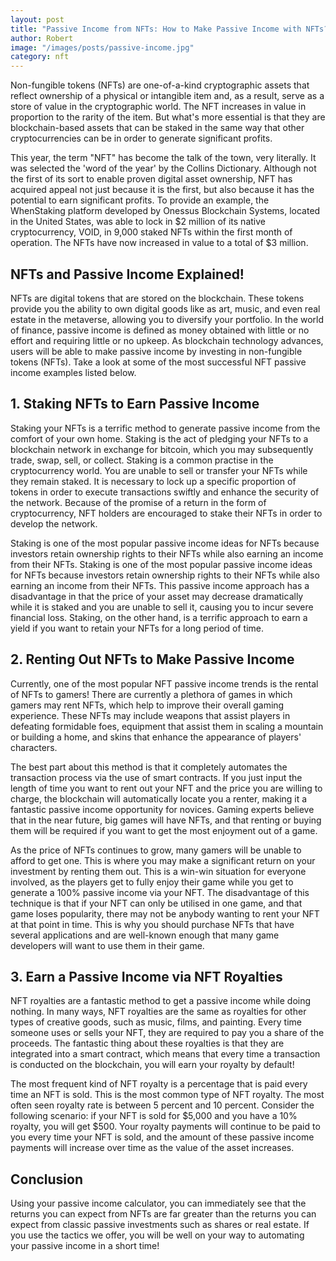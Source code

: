 ```yaml
---
layout: post
title: "Passive Income from NFTs: How to Make Passive Income with NFTs?"
author: Robert
image: "/images/posts/passive-income.jpg"
category: nft
---
```


Non-fungible tokens (NFTs) are one-of-a-kind cryptographic assets that reflect ownership of a physical or intangible item and, as a result, serve as a store of value in the cryptographic world. The NFT increases in value in proportion to the rarity of the item. But what's more essential is that they are blockchain-based assets that can be staked in the same way that other cryptocurrencies can be in order to generate significant profits.

This year, the term "NFT" has become the talk of the town, very literally. It was selected the 'word of the year' by the Collins Dictionary. Although not the first of its sort to enable proven digital asset ownership, NFT has acquired appeal not just because it is the first, but also because it has the potential to earn significant profits.
To provide an example, the WhenStaking platform developed by Onessus Blockchain Systems, located in the United States, was able to lock in $2 million of its native cryptocurrency, VOID, in 9,000 staked NFTs within the first month of operation. The NFTs have now increased in value to a total of $3 million.
<h2>NFTs and Passive Income Explained!</h2>
NFTs are digital tokens that are stored on the blockchain. These tokens provide you the ability to own digital goods like as art, music, and even real estate in the metaverse, allowing you to diversify your portfolio. In the world of finance, passive income is defined as money obtained with little or no effort and requiring little or no upkeep. As blockchain technology advances, users will be able to make passive income by investing in non-fungible tokens (NFTs). Take a look at some of the most successful NFT passive income examples listed below.
<h2>1. Staking NFTs to Earn Passive Income</h2>
Staking your NFTs is a terrific method to generate passive income from the comfort of your own home. Staking is the act of pledging your NFTs to a blockchain network in exchange for bitcoin, which you may subsequently trade, swap, sell, or collect. Staking is a common practise in the cryptocurrency world. You are unable to sell or transfer your NFTs while they remain staked. It is necessary to lock up a specific proportion of tokens in order to execute transactions swiftly and enhance the security of the network. Because of the promise of a return in the form of cryptocurrency, NFT holders are encouraged to stake their NFTs in order to develop the network.

Staking is one of the most popular passive income ideas for NFTs because investors retain ownership rights to their NFTs while also earning an income from their NFTs. Staking is one of the most popular passive income ideas for NFTs because investors retain ownership rights to their NFTs while also earning an income from their NFTs. This passive income approach has a disadvantage in that the price of your asset may decrease dramatically while it is staked and you are unable to sell it, causing you to incur severe financial loss. Staking, on the other hand, is a terrific approach to earn a yield if you want to retain your NFTs for a long period of time.
<h2>2. Renting Out NFTs to Make Passive Income</h2>
Currently, one of the most popular NFT passive income trends is the rental of NFTs to gamers! There are currently a plethora of games in which gamers may rent NFTs, which help to improve their overall gaming experience. These NFTs may include weapons that assist players in defeating formidable foes, equipment that assist them in scaling a mountain or building a home, and skins that enhance the appearance of players' characters.

The best part about this method is that it completely automates the transaction process via the use of smart contracts. If you just input the length of time you want to rent out your NFT and the price you are willing to charge, the blockchain will automatically locate you a renter, making it a fantastic passive income opportunity for novices. Gaming experts believe that in the near future, big games will have NFTs, and that renting or buying them will be required if you want to get the most enjoyment out of a game.

As the price of NFTs continues to grow, many gamers will be unable to afford to get one. This is where you may make a significant return on your investment by renting them out. This is a win-win situation for everyone involved, as the players get to fully enjoy their game while you get to generate a 100% passive income via your NFT. The disadvantage of this technique is that if your NFT can only be utilised in one game, and that game loses popularity, there may not be anybody wanting to rent your NFT at that point in time. This is why you should purchase NFTs that have several applications and are well-known enough that many game developers will want to use them in their game.
<h2>3. Earn a Passive Income via NFT Royalties</h2>
NFT royalties are a fantastic method to get a passive income while doing nothing. In many ways, NFT royalties are the same as royalties for other types of creative goods, such as music, films, and painting. Every time someone uses or sells your NFT, they are required to pay you a share of the proceeds. The fantastic thing about these royalties is that they are integrated into a smart contract, which means that every time a transaction is conducted on the blockchain, you will earn your royalty by default!

The most frequent kind of NFT royalty is a percentage that is paid every time an NFT is sold. This is the most common type of NFT royalty. The most often seen royalty rate is between 5 percent and 10 percent. Consider the following scenario: if your NFT is sold for $5,000 and you have a 10% royalty, you will get $500. Your royalty payments will continue to be paid to you every time your NFT is sold, and the amount of these passive income payments will increase over time as the value of the asset increases.
<h2>Conclusion</h2>
Using your passive income calculator, you can immediately see that the returns you can expect from NFTs are far greater than the returns you can expect from classic passive investments such as shares or real estate. If you use the tactics we offer, you will be well on your way to automating your passive income in a short time!
